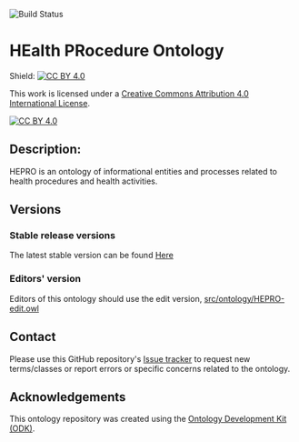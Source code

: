 
![Build Status](https://github.com/OpenLHS/HEPRO/workflows/CI/badge.svg)
# HEalth PRocedure Ontology

Shield: [![CC BY 4.0][cc-by-shield]][cc-by]

This work is licensed under a
[Creative Commons Attribution 4.0 International License][cc-by].

[![CC BY 4.0][cc-by-image]][cc-by]

[cc-by]: http://creativecommons.org/licenses/by/4.0/
[cc-by-image]: https://i.creativecommons.org/l/by/4.0/88x31.png
[cc-by-shield]: https://img.shields.io/badge/License-CC%20BY%204.0-lightgrey.svg

## Description: 

HEPRO is an ontology of informational entities and processes related to health procedures and health activities.

## Versions

### Stable release versions

The latest stable version can be found [Here](https://github.com/OpenLHS/HEPRO/releases/latest)

### Editors' version

Editors of this ontology should use the edit version, [src/ontology/HEPRO-edit.owl](src/ontology/HEPRO-edit.owl)

## Contact

Please use this GitHub repository's [Issue tracker](https://github.com/OpenLHS/HEPRO/issues) to request new terms/classes or report errors or specific concerns related to the ontology.

## Acknowledgements

This ontology repository was created using the [Ontology Development Kit (ODK)](https://github.com/INCATools/ontology-development-kit).
